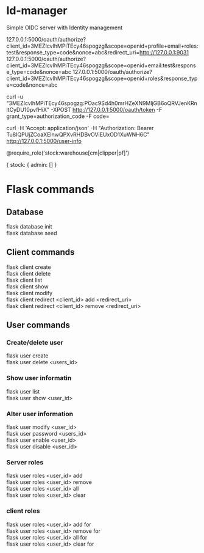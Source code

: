 # Id-manager
Simple OIDC server with Identity management

127.0.0.1:5000/oauth/authorize?client_id=3MEZIcvlhMPiTEcy46spogzg&scope=openid+profile+email+roles:test&response_type=code&nonce=abc&redirect_uri=http://127.0.0.1:9031
127.0.0.1:5000/oauth/authorize?client_id=3MEZIcvlhMPiTEcy46spogzg&scope=openid+email:test&response_type=code&nonce=abc
127.0.0.1:5000/oauth/authorize?client_id=3MEZIcvlhMPiTEcy46spogzg&scope=openid+roles&response_type=code&nonce=abc

curl -u "3MEZIcvlhMPiTEcy46spogzg:POac9Sd4h0mrHZeXN9MljGB6oQRVJenKRnltCyDU10pvfHiX" -XPOST http://127.0.0.1:5000/oauth/token -F grant_type=authorization_code -F code=

curl -H 'Accept: application/json' -H "Authorization: Bearer Tu8IQPUjZCoaXElnwQPXvRHDBvOViEUxOD1XuWNH6C" http://127.0.0.1:5000/user-info


@require_role('stock:warehouse[cm|clipper|pf]')


{ stock: {
    admin: []
}

# Flask commands
## Database
flask database init   
flask database seed  

## Client commands
flask client create  
flask client delete  
flask client list  
flask client show  
flask client modify  
flask client redirect <client_id> add <redirect_uri>  
flask client redirect <client_id> remove <redirect_uri>  

## User commands

### Create/delete user
flask user create  
flask user delete <users_id> 

### Show user informatin
flask user list  
flask user show <user_id>  

### Alter user information
flask user modify <user_id>   
flask user password <users_id>   
flask user enable <user_id>  
flask user disable <user_id>   

### Server roles
flask user roles <user_id> add <role>  
flask user roles <user_id> remove <role>  
flask user roles <user_id> all   
flask user roles <user_id> clear  

### client roles
flask user roles <user_id> add <role> for <client>  
flask user roles <user_id> remove <role> for <client>  
flask user roles <user_id> all for <client>  
flask user roles <user_id> clear for <client>  
